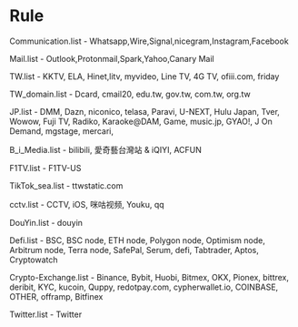 # Rule

Communication.list - Whatsapp,Wire,Signal,nicegram,Instagram,Facebook

Mail.list - Outlook,Protonmail,Spark,Yahoo,Canary Mail

TW.list - KKTV, ELA, Hinet,litv, myvideo, Line TV, 4G TV, ofiii.com, friday

TW_domain.list - Dcard, cmail20, edu.tw, gov.tw, com.tw, org.tw

JP.list - DMM, Dazn, niconico, telasa, Paravi, U-NEXT, Hulu Japan, Tver, Wowow, Fuji TV, Radiko, Karaoke@DAM, Game, music.jp, GYAO!, J
On Demand, mgstage, mercari, 

B_i_Media.list - bilibili, 愛奇藝台灣站 & iQIYI, ACFUN

F1TV.list - F1TV-US

TikTok_sea.list - ttwstatic.com

cctv.list - CCTV, iOS, 咪咕视频, Youku, qq

DouYin.list - douyin

Defi.list - BSC, BSC node, ETH node, Polygon node, Optimism node, Arbitrum node, Terra node, SafePal, Serum, defi, Tabtrader, Aptos, Cryptowatch

Crypto-Exchange.list - Binance, Bybit, Huobi, Bitmex, OKX, Pionex, bittrex, deribit, KYC, kucoin, Quppy, redotpay.com, cypherwallet.io, COINBASE, OTHER, offramp, Bitfinex

Twitter.list - Twitter







